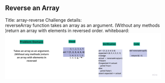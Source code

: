 ## Reverse an Array
Title: array-reverse
Challenge details:  
reverseArray function takes an array as an argument. (Without any methods )return an array with elements in reversed order.
whiteboard:
![array-reverse](challenge1.jpg)